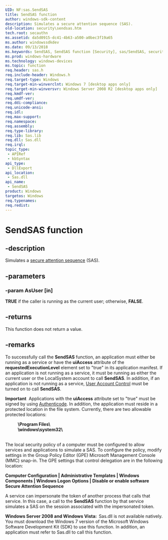 ```yaml
---
UID: NF:sas.SendSAS
title: SendSAS function
author: windows-sdk-content
description: Simulates a secure attention sequence (SAS).
old-location: security\sendsas.htm
tech.root: secauthn
ms.assetid: da5d0915-dc41-4b63-a500-a0bec3f19a65
ms.author: windowssdkdev
ms.date: 09/13/2018
ms.keywords: SendSAS, SendSAS function [Security], sas/SendSAS, security.sendsas
ms.prod: windows-hardware
ms.technology: windows-devices
ms.topic: function
req.header: sas.h
req.include-header: Windows.h
req.target-type: Windows
req.target-min-winverclnt: Windows 7 [desktop apps only]
req.target-min-winversvr: Windows Server 2008 R2 [desktop apps only]
req.kmdf-ver: 
req.umdf-ver: 
req.ddi-compliance: 
req.unicode-ansi: 
req.idl: 
req.max-support: 
req.namespace: 
req.assembly: 
req.type-library: 
req.lib: Sas.lib
req.dll: Sas.dll
req.irql: 
topic_type:
 - APIRef
 - kbSyntax
api_type:
 - DllExport
api_location:
 - Sas.dll
api_name:
 - SendSAS
product: Windows
targetos: Windows
req.typenames: 
req.redist: 
---
```


# SendSAS function


## -description


Simulates a <a href="https://msdn.microsoft.com/3e9d7672-2314-45c8-8178-5a0afcfd0c50">secure attention sequence</a> (SAS).


## -parameters




### -param AsUser [in]

<b>TRUE</b> if the caller is running as the current user; otherwise, <b>FALSE</b>.


## -returns



This function does not return a value.




## -remarks



To successfully call the <b>SendSAS</b> function, an application must either be running as a service or have the <b>uiAccess</b> attribute of the <b>requestedExecutionLevel</b> element set to "true" in its application manifest. If an application is not running as a service, it must be running as either the current user or the LocalSystem account to call <b>SendSAS</b>. In addition, if an application is not running as a service, <a href="https://msdn.microsoft.com/8a7ba726-c2a6-4b7b-b664-3c6fcfbfb221">User Account Control</a> must be turned on to call <b>SendSAS</b>. 

<div class="alert"><b>Important</b>  Applications with the <b>uiAccess</b> attribute set to "true" must be signed by using <a href="https://msdn.microsoft.com/library/ms537359(v=VS.85).aspx">Authenticode</a>. In addition, the application must reside in a protected location in the file system. Currently, there are two allowable protected locations:<dl>
<dd><b>\Program Files\</b></dd>
<dd><b>\windows\system32\</b></dd>
</dl>
</div>
<div> </div>
The local security policy of a computer must be configured to allow services and applications to simulate a SAS. To configure the policy, modify settings in the Group Policy Editor (GPE) Microsoft Management Console (MMC) snap-in. The GPE settings that control delegation are in the following location:

<b>Computer Configuration | Administrative Templates | Windows Components | Windows Logon Options | Disable or enable software Secure Attention Sequence</b>

A service can impersonate the token of another process that calls that service. In this case, a call to the <b>SendSAS</b> function by that service simulates a SAS on the session associated with the impersonated token.

<b>Windows Server 2008 and Windows Vista:  </b>Sas.dll is not available natively. You must download the Windows 7 version of the Microsoft Windows Software Development Kit (SDK)  to use this function. In addition, an application must refer to Sas.dll to call this function.



